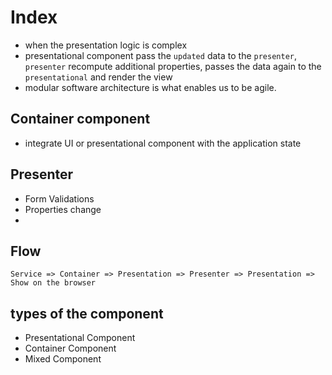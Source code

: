 # Index
- when the presentation logic is complex
- presentational component pass the `updated` data to the `presenter`, `presenter` recompute additional properties, passes the data again to the `presentational` and render the view
- modular software architecture is what enables us to be agile. 


## Container component
- integrate UI or presentational component with the application state


## Presenter
- Form Validations
- Properties change
- 

## Flow
```
Service => Container => Presentation => Presenter => Presentation => Show on the browser
```


## types of the component
- Presentational Component
- Container Component
- Mixed Component